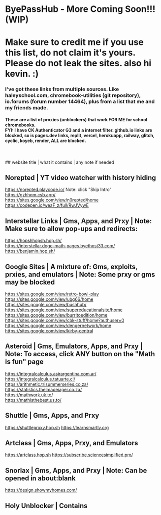 # ByePassHub - More Coming Soon!!! (WIP)
# Make sure to credit me if you use this list, do not claim it's yours. Please do not leak the sites. also hi kevin. :)
<h3>I've got these links from multiple sources. Like haleyschool.com, chromebook-utilities (git repository), io.forums (forum number 14464), plus from a list that me and my friends made. </h3>
<h4>These are a list of proxies (unblockers) that work FOR ME for school chromebooks. <br>
  FYI: I have CK Authenticator G3 and a internet filter. github.io links are blocked, so is pages.dev links, replit, vercel, herokuapp, railway, glitch, cyclic, koyeb, render, ALL are blocked. </h4><br><br>
## website title | what it contains | any note if needed

## Norepted | YT video watcher with history hiding 
https://norepted.playcode.io/ Note: click "Skip Intro" <br>
https://gzhhqm.csb.app/ <br>
https://sites.google.com/view/n0repted/home <br>
https://codepen.io/weaF_z/full/RwJVywE <br>

## Interstellar Links | Gms, Apps, and Prxy | Note: Make sure to allow pop-ups and redirects: 
https://hopshhopsh.hop.sh/ <br>
https://interstellar.doge-math-pages.byethost33.com/ <br>
https://benjamin.hop.sh/ <br>

## Google Sites | A mixture of: Gms, exploits, prxies, and emulators | Note: Some prxy or gms may be blocked 
https://sites.google.com/view/retro-bowl-play <br>
https://sites.google.com/view/ubg66/home <br>
https://sites.google.com/view/bushhub/ <br>
https://sites.google.com/view/supereducationalsite/home <br>
https://sites.google.com/view/burritoedition/home <br>
https://sites.google.com/view/cbk-stuff/home?authuser=0 <br>
https://sites.google.com/view/dengernetwork/home <br>
https://sites.google.com/view/kirby-central <br>

## Asteroid | Gms, Emulators, Apps, and Prxy | Note: To access, click ANY button on the "Math is fun" page
https://integralcalculus.asirargentina.com.ar/ <br>
https://integralcalculus.tatuarte.cl/ <br>
https://arithmetic.trisummerseries.co.za/ <br>
https://statistics.thelmadejager.co.za/ <br>
https://mathwork.uk.to/ <br>
https://mathisthebest.us.to/ <br>

## Shuttle | Gms, Apps, and Prxy 
https://shuttleproxy.hop.sh
https://learnsmartly.org

## Artclass | Gms, Apps, Prxy, and Emulators
https://artclass.hop.sh
https://subscribe.sciencesimplified.pro/

## Snorlax | Gms, Apps, and Prxy | Note: Can be opened in about:blank 
https://design.showmyhomes.com/ <br>

## Holy Unblocker | Contains

